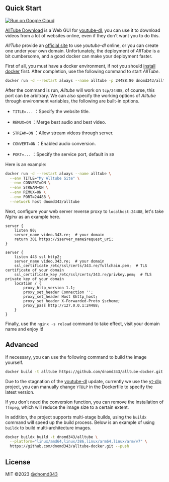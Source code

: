 ## Quick Start

[![Run on Google Cloud](https://deploy.cloud.run/button.svg)](https://deploy.cloud.run)

[AllTube Download](https://github.com/Rudloff/alltube) is a Web GUI for [youtube-dl](https://github.com/ytdl-org/youtube-dl), you can use it to download videos from a lot of websites online, even if they don't want you to do this.

*AllTube* provide an [official site](http://alltubedownload.net/) to use *youtube-dl* online, or you can create one under your own domain. Unfortunately, the deployment of *AllTube* is a bit cumbersome, and a good docker can make your deployment faster.

First of all, you must have a docker environment, if not you should [install docker](https://docs.docker.com/engine/install/) first. After completion, use the following command to start *AllTube*.

```bash
docker run -d --restart always --name alltube -p 24488:80 dnomd343/alltube
```

After the command is run, *Alltube* will work on `tcp/24488`, of course, this port can be arbitrary. We can also specify the working options of *Alltube* through environment variables, the following are built-in options.

+ `TITLE=...` ：Specify the website title.

+ `REMUX=ON` ：Merge best audio and best video.

+ `STREAM=ON` ：Allow stream videos through server.

+ `CONVERT=ON` ：Enabled audio conversion.

+ `PORT=...` ：Specify the service port, default in `80`

Here is an example:

```bash
docker run -d --restart always --name alltube \
  --env TITLE="My Alltube Site" \
  --env CONVERT=ON \
  --env STREAM=ON \
  --env REMUX=ON \
  --env PORT=24488 \
  --network host dnomd343/alltube
```

Next, configure your web server reverse proxy to `localhost:24488`, let's take *Nginx* as an example here.

```nginx
server {
    listen 80;
    server_name video.343.re;  # your domain
    return 301 https://$server_name$request_uri;
}

server {
    listen 443 ssl http2;
    server_name video.343.re;  # your domain
    ssl_certificate /etc/ssl/certs/343.re/fullchain.pem;  # TLS certificate of your domain
    ssl_certificate_key /etc/ssl/certs/343.re/privkey.pem;  # TLS private key of your domain
    location / {
        proxy_http_version 1.1;
        proxy_set_header Connection '';
        proxy_set_header Host $http_host;
        proxy_set_header X-Forwarded-Proto $scheme;
        proxy_pass http://127.0.0.1:24488;
    }
}
```

Finally, use the `nginx -s reload` command to take effect, visit your domain name and enjoy it!

## Advanced

If necessary, you can use the following command to build the image yourself.

```bash
docker build -t alltube https://github.com/dnomd343/alltube-docker.git
```

Due to the stagnation of the [youtube-dl](https://github.com/ytdl-org/youtube-dl) update, currently we use the [yt-dlp](https://github.com/yt-dlp/yt-dlp) project, you can manually change `YTDLP` in the Dockerfile to specify the latest version.

If you don't need the conversion function, you can remove the installation of `ffmpeg`, which will reduce the image size to a certain extent.

In addition, the project supports multi-stage builds, using the `buildx` command will speed up the build process. Below is an example of using `buildx` to build multi-architecture images.

```bash
docker buildx build -t dnomd343/alltube \
  --platform="linux/amd64,linux/386,linux/arm64,linux/arm/v7" \
  https://github.com/dnomd343/alltube-docker.git --push
```

## License

MIT ©2023 [@dnomd343](https://github.com/dnomd343)
